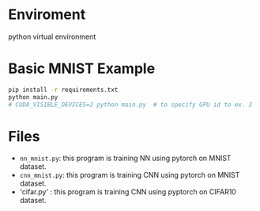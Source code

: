 
# Enviroment
python virtual environment

# Basic MNIST Example

```bash
pip install -r requirements.txt
python main.py
# CUDA_VISIBLE_DEVICES=2 python main.py  # to specify GPU id to ex. 2
```

# Files
- `nn_mnist.py`: this program is training NN using pytorch on MNIST dataset.
- `cnn_mnist.py`: this program is training CNN using pytorch on MNIST dataset. 
- 'cifar.py' : this program is training CNN using pyptorch on CIFAR10 dataset.

